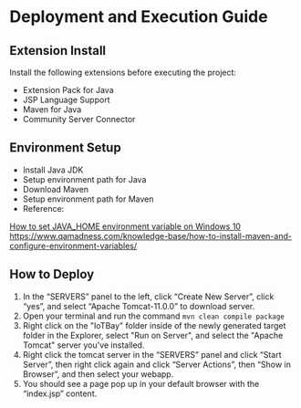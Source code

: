 # Deployment and Execution Guide
## Extension Install

Install the following extensions before executing the project:
+  Extension Pack for Java
+  JSP Language Support
+  Maven for Java
+  Community Server Connector

## Environment Setup
- Install Java JDK
- Setup environment path for Java
- Download Maven
- Setup environment path for Maven
- Reference:

[How to set JAVA_HOME environment variable on Windows 10](https://www.codejava.net/java-core/how-to-set-java-home-environment-variable-on-windows-10)
https://www.qamadness.com/knowledge-base/how-to-install-maven-and-configure-environment-variables/

## How to Deploy
1. In the “SERVERS” panel to the left, click “Create New Server”, click “yes”, and select “Apache Tomcat-11.0.0” to download server.
2. Open your terminal and run the command ```mvn clean compile package```
3. Right click on the "IoTBay" folder inside of the newly generated target folder in the Explorer, select "Run on Server", and select the "Apache Tomcat" server you've installed.
4. Right click the tomcat server in the “SERVERS” panel and click “Start Server”, then right click again and click “Server Actions”, then “Show in Browser”, and then select your webapp.
5. You should see a page pop up in your default browser with the “index.jsp” content. 

